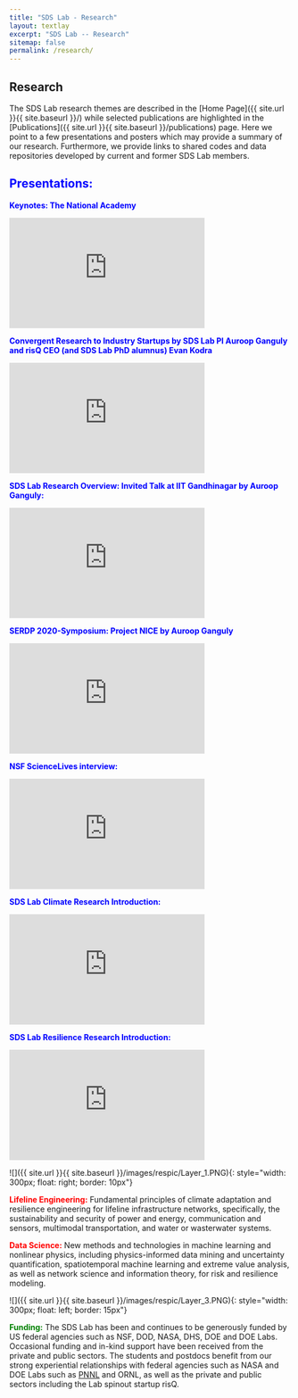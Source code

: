 ```yaml
---
title: "SDS Lab - Research"
layout: textlay
excerpt: "SDS Lab -- Research"
sitemap: false
permalink: /research/
---
```


## Research

The SDS Lab research themes are described in the [Home Page]({{ site.url }}{{ site.baseurl }}/) while selected publications are highlighted in the [Publications]({{ site.url }}{{ site.baseurl }}/publications) page. Here we point to a few presentations and posters which may provide a summary of our research. Furthermore, we provide links to shared codes and data repositories developed by current and former SDS Lab members.

## <span style="color:blue">**Presentations:**</span> 

<span style="color:blue">**Keynotes: The National Academy**</span>
<iframe title="vimeo-player" src="https://player.vimeo.com/video/318854857" width="350" height="198" frameborder="0" allowfullscreen></iframe>

<span style="color:blue">**Convergent Research to Industry Startups by SDS Lab PI Auroop Ganguly and risQ CEO (and SDS Lab PhD alumnus) Evan Kodra**</span>
<iframe width="350" height="198" src="https://www.youtube.com/embed/Eq4JDHhVno4" title="YouTube video player" frameborder="0" allow="accelerometer; autoplay; clipboard-write; encrypted-media; gyroscope; picture-in-picture" allowfullscreen></iframe>

<span style="color:blue">**SDS Lab Research Overview: Invited Talk at IIT Gandhinagar by Auroop Ganguly:**</span>
<iframe width="350" height="198" src="https://youtu.be/Xzd8mzL8vKA" title="YouTube video player" frameborder="0" allow="accelerometer; autoplay; clipboard-write; encrypted-media; gyroscope; picture-in-picture" allowfullscreen></iframe>


<span style="color:blue">**SERDP 2020-Symposium: Project NICE by Auroop Ganguly**</span>
<iframe width="350" height="198" src="https://www.youtube.com/embed/BRsifIgUdHA" title="YouTube video player" frameborder="0" allow="accelerometer; autoplay; clipboard-write; encrypted-media; gyroscope; picture-in-picture" allowfullscreen></iframe>

<span style="color:blue">**NSF ScienceLives interview:**</span>
<iframe width="350" height="198" src="https://youtu.be/qd_Nmv1v1OE" title="YouTube video player" frameborder="0" allow="accelerometer; autoplay; clipboard-write; encrypted-media; gyroscope; picture-in-picture" allowfullscreen></iframe>

<span style="color:blue">**SDS Lab Climate Research Introduction:**</span>
<iframe width="350" height="198" src="https://youtu.be/_QwVCpKyy2k" title="YouTube video player" frameborder="0" allow="accelerometer; autoplay; clipboard-write; encrypted-media; gyroscope; picture-in-picture" allowfullscreen></iframe>


<span style="color:blue">**SDS Lab Resilience Research Introduction:**</span>
<iframe width="350" height="198" src="https://youtu.be/DdHSYUOZgto" title="YouTube video player" frameborder="0" allow="accelerometer; autoplay; clipboard-write; encrypted-media; gyroscope; picture-in-picture" allowfullscreen></iframe>


 
![]({{ site.url }}{{ site.baseurl }}/images/respic/Layer_1.PNG){: style="width: 300px; float: right; border: 10px"}

<span style="color:red">**Lifeline Engineering:**</span> Fundamental principles of climate adaptation and resilience engineering for lifeline infrastructure networks, specifically, the sustainability and security of power and energy, communication and sensors, multimodal transportation, and water or wasterwater systems.

<span style="color:red">**Data Science:**</span> New methods and technologies in machine learning and nonlinear physics, including physics-informed data mining and uncertainty quantification, spatiotemporal machine learning and extreme value analysis, as well as network science and information theory, for risk and resilience modeling.



![]({{ site.url }}{{ site.baseurl }}/images/respic/Layer_3.PNG){: style="width: 300px; float: left; border: 15px"}

<span style="color:green">**Funding:**</span> The SDS Lab has been and continues to be generously funded by US federal agencies such as NSF, DOD, NASA, DHS, DOE and DOE Labs. Occasional funding and in-kind support have been received from the private and public sectors. The students and postdocs benefit from our strong experiential relationships with federal agencies such as NASA and DOE Labs such as [PNNL](https://www.pnnl.gov/) and ORNL, as well as the private and public sectors including the Lab spinout startup risQ.




